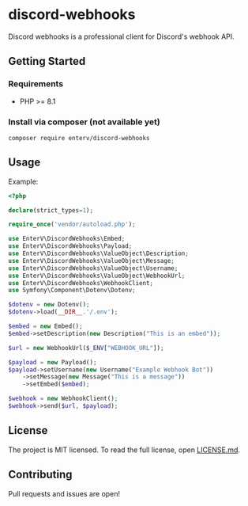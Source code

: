 # discord-webhooks

Discord webhooks is a professional client for Discord's webhook API.

## Getting Started
### Requirements
- PHP >= 8.1
### Install via composer (not available yet)
`composer require enterv/discord-webhooks`
## Usage

Example:

```php
<?php

declare(strict_types=1);

require_once('vendor/autoload.php');

use EnterV\DiscordWebhooks\Embed;
use EnterV\DiscordWebhooks\Payload;
use EnterV\DiscordWebhooks\ValueObject\Description;
use EnterV\DiscordWebhooks\ValueObject\Message;
use EnterV\DiscordWebhooks\ValueObject\Username;
use EnterV\DiscordWebhooks\ValueObject\WebhookUrl;
use EnterV\DiscordWebhooks\WebhookClient;
use Symfony\Component\Dotenv\Dotenv;

$dotenv = new Dotenv();
$dotenv->load(__DIR__.'/.env');

$embed = new Embed();
$embed->setDescription(new Description("This is an embed"));

$url = new WebhookUrl($_ENV["WEBHOOK_URL"]);

$payload = new Payload();
$payload->setUsername(new Username("Example Webhook Bot"))
    ->setMessage(new Message("This is a message"))
    ->setEmbed($embed);

$webhook = new WebhookClient();
$webhook->send($url, $payload);
```

## License

The project is MIT licensed. To read the full license, open [LICENSE.md](LICENSE.md).

## Contributing

Pull requests and issues are open!
